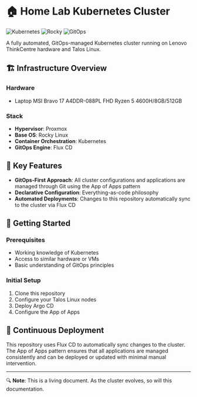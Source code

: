 # 🏠 Home Lab Kubernetes Cluster

![Kubernetes](https://img.shields.io/badge/kubernetes-%23326ce5.svg?style=for-the-badge&logo=kubernetes&logoColor=white)
![Rocky](https://img.shields.io/badge/-Rocky%20Linux%209-%2310B981?style=for-the-badge&logo=rockylinux&logoColor=white)
![GitOps](https://img.shields.io/badge/GitOps-yellow.svg?style=for-the-badge)

A fully automated, GitOps-managed Kubernetes cluster running on Lenovo ThinkCentre hardware and Talos Linux.

## 🏗️ Infrastructure Overview

### Hardware
- Laptop MSI Bravo 17 A4DDR-088PL FHD Ryzen 5 4600H/8GB/512GB

###  Stack
- **Hypervisor**: Proxmox
- **Base OS**: Rocky Linux
- **Container Orchestration**: Kubernetes
- **GitOps Engine**: Flux CD


## 🌟 Key Features

- **GitOps-First Approach**: All cluster configurations and applications are managed through Git using the App of Apps pattern
- **Declarative Configuration**: Everything-as-code philosophy
- **Automated Deployments**: Changes to this repository automatically sync to the cluster via Flux CD


## 🚀 Getting Started

### Prerequisites
- Working knowledge of Kubernetes
- Access to similar hardware or VMs
- Basic understanding of GitOps principles

### Initial Setup
1. Clone this repository
2. Configure your Talos Linux nodes
3. Deploy Argo CD
4. Configure the App of Apps

## 🔄 Continuous Deployment

This repository uses Flux CD to automatically sync changes to the cluster. The App of Apps pattern ensures that all applications are managed consistently and can be deployed or updated with minimal manual intervention.


---

🔍 **Note**: This is a living document. As the cluster evolves, so will this documentation.

